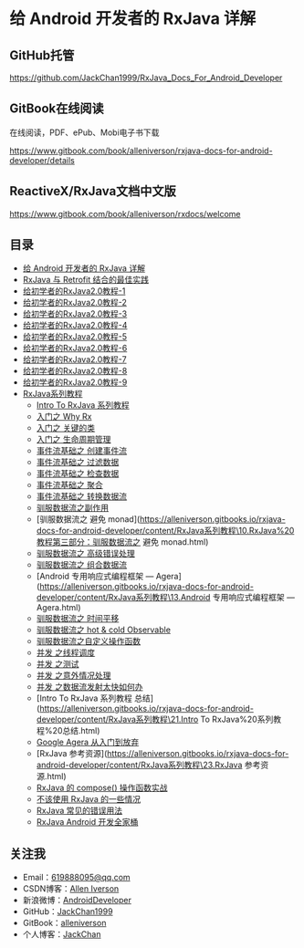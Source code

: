 # 给 Android 开发者的 RxJava 详解

## GitHub托管

https://github.com/JackChan1999/RxJava_Docs_For_Android_Developer

## GitBook在线阅读

在线阅读，PDF、ePub、Mobi电子书下载

https://www.gitbook.com/book/alleniverson/rxjava-docs-for-android-developer/details

## ReactiveX/RxJava文档中文版

https://www.gitbook.com/book/alleniverson/rxdocs/welcome

## 目录

* [给 Android 开发者的 RxJava 详解](https://alleniverson.gitbooks.io/rxjava-docs-for-android-developer/content/RxJava1.0/给Android开发者的RxJava详解.html)
* [RxJava 与 Retrofit 结合的最佳实践](https://alleniverson.gitbooks.io/rxjava-docs-for-android-developer/content/RxJava1.0/RxJava与Retrofit结合的最佳实践.html)
* [给初学者的RxJava2.0教程-1](https://alleniverson.gitbooks.io/rxjava-docs-for-android-developer/content/RxJava2.0/给初学者的RxJava2.0教程-1.html)
* [给初学者的RxJava2.0教程-2](https://alleniverson.gitbooks.io/rxjava-docs-for-android-developer/content/RxJava2.0/给初学者的RxJava2.0教程-2.html)
* [给初学者的RxJava2.0教程-3](https://alleniverson.gitbooks.io/rxjava-docs-for-android-developer/content/RxJava2.0/给初学者的RxJava2.0教程-3.html)
* [给初学者的RxJava2.0教程-4](https://alleniverson.gitbooks.io/rxjava-docs-for-android-developer/content/RxJava2.0/给初学者的RxJava2.0教程-4.html)
* [给初学者的RxJava2.0教程-5](https://alleniverson.gitbooks.io/rxjava-docs-for-android-developer/content/RxJava2.0/给初学者的RxJava2.0教程-5.html)
* [给初学者的RxJava2.0教程-6](https://alleniverson.gitbooks.io/rxjava-docs-for-android-developer/content/RxJava2.0/给初学者的RxJava2.0教程-6.html)
* [给初学者的RxJava2.0教程-7](https://alleniverson.gitbooks.io/rxjava-docs-for-android-developer/content/RxJava2.0/给初学者的RxJava2.0教程-7.html)
* [给初学者的RxJava2.0教程-8](https://alleniverson.gitbooks.io/rxjava-docs-for-android-developer/content/RxJava2.0/给初学者的RxJava2.0教程-8.html)
* [给初学者的RxJava2.0教程-9](https://alleniverson.gitbooks.io/rxjava-docs-for-android-developer/content/RxJava2.0/给初学者的RxJava2.0教程-9.html)
* [RxJava系列教程](https://alleniverson.gitbooks.io/rxjava-docs-for-android-developer/content/RxJava系列教程\README.html)
    * [Intro To RxJava 系列教程](https://alleniverson.gitbooks.io/rxjava-docs-for-android-developer/content/RxJava系列教程\0.Intro%20To%20RxJava%20系列教程.html)
    * [入门之 Why Rx](https://alleniverson.gitbooks.io/rxjava-docs-for-android-developer/content/RxJava系列教程\1.RxJava%20教程第一部分：入门之%20Why%20Rx.html)
    * [入门之 关键的类](https://alleniverson.gitbooks.io/rxjava-docs-for-android-developer/content/RxJava系列教程\2.RxJava%20教程第一部分：入门之%20关键的类.html)
    * [入门之 生命周期管理](https://alleniverson.gitbooks.io/rxjava-docs-for-android-developer/content/RxJava系列教程\3.RxJava%20教程第一部分：入门之%20生命周期管理.html)
    * [事件流基础之 创建事件流](https://alleniverson.gitbooks.io/rxjava-docs-for-android-developer/content/RxJava系列教程\4.RxJava%20教程第二部分：事件流基础之%20创建事件流.html)
    * [事件流基础之 过滤数据](https://alleniverson.gitbooks.io/rxjava-docs-for-android-developer/content/RxJava系列教程\5.RxJava%20教程第二部分：事件流基础之%20过滤数据.html)
    * [事件流基础之 检查数据](https://alleniverson.gitbooks.io/rxjava-docs-for-android-developer/content/RxJava系列教程\6.RxJava%20教程第二部分：事件流基础之%20检查数据.html)
    * [事件流基础之 聚合](https://alleniverson.gitbooks.io/rxjava-docs-for-android-developer/content/RxJava系列教程\7.RxJava%20教程第二部分：事件流基础之%20聚合.html)
    * [事件流基础之 转换数据流](https://alleniverson.gitbooks.io/rxjava-docs-for-android-developer/content/RxJava系列教程\8.RxJava%20教程第二部分：事件流基础之%20转换数据流.html)
    * [驯服数据流之副作用](https://alleniverson.gitbooks.io/rxjava-docs-for-android-developer/content/RxJava系列教程\9.RxJava%20教程第三部分：驯服数据流之副作用.html)
    * [驯服数据流之 避免 monad](https://alleniverson.gitbooks.io/rxjava-docs-for-android-developer/content/RxJava系列教程\10.RxJava%20教程第三部分：驯服数据流之 避免 monad.html)
    * [驯服数据流之 高级错误处理](https://alleniverson.gitbooks.io/rxjava-docs-for-android-developer/content/RxJava系列教程\11.RxJava%20教程第三部分：驯服数据流之%20高级错误处理.html)
    * [驯服数据流之 组合数据流](https://alleniverson.gitbooks.io/rxjava-docs-for-android-developer/content/RxJava系列教程\12.RxJava%20教程第三部分：驯服数据流之%20组合数据流.html)
    * [Android 专用响应式编程框架 — Agera](https://alleniverson.gitbooks.io/rxjava-docs-for-android-developer/content/RxJava系列教程\13.Android 专用响应式编程框架 — Agera.html)
    * [驯服数据流之 时间平移](https://alleniverson.gitbooks.io/rxjava-docs-for-android-developer/content/RxJava系列教程\14.RxJava%20教程第三部分：驯服数据流之%20时间平移.html)
    * [驯服数据流之 hot & cold Observable](https://alleniverson.gitbooks.io/rxjava-docs-for-android-developer/content/RxJava系列教程\15.RxJava%20教程第三部分：驯服数据流之%20hot%20&%20cold%20Observable.html)
    * [驯服数据流之自定义操作函数](https://alleniverson.gitbooks.io/rxjava-docs-for-android-developer/content/RxJava系列教程\16.RxJava%20教程第三部分：驯服数据流之自定义操作函数.html)
    * [并发 之线程调度](https://alleniverson.gitbooks.io/rxjava-docs-for-android-developer/content/RxJava系列教程\17.RxJava%20教程第四部分：并发%20之线程调度.html)
    * [并发 之测试](https://alleniverson.gitbooks.io/rxjava-docs-for-android-developer/content/RxJava系列教程\18.RxJava%20教程第四部分：并发%20之测试.html)
    * [并发 之意外情况处理](https://alleniverson.gitbooks.io/rxjava-docs-for-android-developer/content/RxJava系列教程\19.RxJava%20教程第四部分：并发%20之意外情况处理.html)
    * [并发 之数据流发射太快如何办](https://alleniverson.gitbooks.io/rxjava-docs-for-android-developer/content/RxJava系列教程\20.RxJava%20教程第四部分：并发%20之数据流发射太快如何办.html)
    * [Intro To RxJava 系列教程 总结](https://alleniverson.gitbooks.io/rxjava-docs-for-android-developer/content/RxJava系列教程\21.Intro To RxJava%20系列教程%20总结.html)
    * [Google Agera 从入门到放弃](https://alleniverson.gitbooks.io/rxjava-docs-for-android-developer/content/RxJava系列教程\22.Google%20Agera%20从入门到放弃.html)
    * [RxJava 参考资源](https://alleniverson.gitbooks.io/rxjava-docs-for-android-developer/content/RxJava系列教程\23.RxJava 参考资源.html)
    * [RxJava 的 compose() 操作函数实战](https://alleniverson.gitbooks.io/rxjava-docs-for-android-developer/content/RxJava系列教程\24.RxJava%20的%20compose%20操作函数实战.html)
    * [不该使用 RxJava 的一些情况](https://alleniverson.gitbooks.io/rxjava-docs-for-android-developer/content/RxJava系列教程\25.不该使用%20RxJava%20的一些情况.html)
    * [RxJava 常见的错误用法](https://alleniverson.gitbooks.io/rxjava-docs-for-android-developer/content/RxJava系列教程\26.RxJava%20常见的错误用法.html)
    * [RxJava Android 开发全家桶](https://alleniverson.gitbooks.io/rxjava-docs-for-android-developer/content/RxJava系列教程\27.RxJava%20Android%20开发全家桶.html)

## 关注我

- Email：<619888095@qq.com>
- CSDN博客：[Allen Iverson](http://blog.csdn.net/axi295309066)
- 新浪微博：[AndroidDeveloper](http://weibo.com/u/1848214604?topnav=1&wvr=6&topsug=1&is_all=1)
- GitHub：[JackChan1999](https://github.com/JackChan1999)
- GitBook：[alleniverson](https://www.gitbook.com/@alleniverson)
- 个人博客：[JackChan](https://jackchan1999.github.io/)
